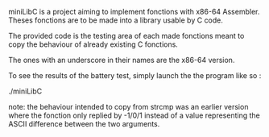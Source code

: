 miniLibC is a project aiming to implement fonctions with x86-64 Assembler.
Theses fonctions are to be made into a library usable by C code.

The provided code is the testing area of each made fonctions meant to copy the behaviour
of already existing C fonctions.

The ones with an underscore in their names are the x86-64 version.

To see the results of the battery test, simply launch the the program like so :

./miniLibC

note: the behaviour intended to copy from strcmp was an earlier version where the fonction only replied by
-1/0/1 instead of a value representing the ASCII difference between the two arguments.
